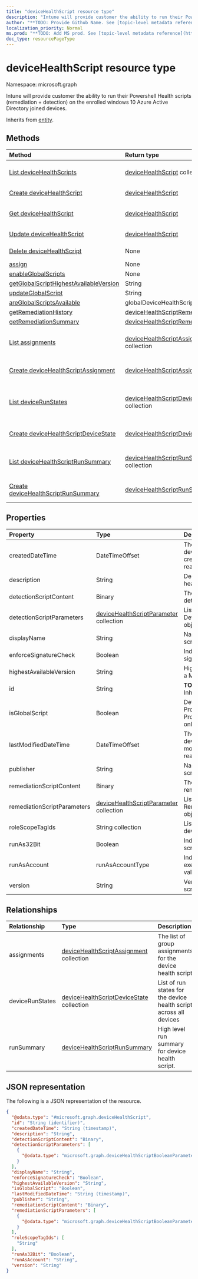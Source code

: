 ```yaml
---
title: "deviceHealthScript resource type"
description: "Intune will provide customer the ability to run their Powershell Health scripts (remediation + detection) on the enrolled windows 10 Azure Active Directory joined devices."
author: "**TODO: Provide Github Name. See [topic-level metadata reference](https://msgo.azurewebsites.net/add/document/guidelines/metadata.html#topic-level-metadata)**"
localization_priority: Normal
ms.prod: "**TODO: Add MS prod. See [topic-level metadata reference](https://msgo.azurewebsites.net/add/document/guidelines/metadata.html#topic-level-metadata)**"
doc_type: resourcePageType
---
```


# deviceHealthScript resource type

Namespace: microsoft.graph



Intune will provide customer the ability to run their Powershell Health scripts (remediation + detection) on the enrolled windows 10 Azure Active Directory joined devices.


Inherits from [entity](../resources/entity.md).

## Methods
|Method|Return type|Description|
|:---|:---|:---|
|[List deviceHealthScripts](../api/devicehealthscript-list.md)|[deviceHealthScript](../resources/devicehealthscript.md) collection|Get a list of the [deviceHealthScript](../resources/devicehealthscript.md) objects and their properties.|
|[Create deviceHealthScript](../api/devicehealthscript-create.md)|[deviceHealthScript](../resources/devicehealthscript.md)|Create a new [deviceHealthScript](../resources/devicehealthscript.md) object.|
|[Get deviceHealthScript](../api/devicehealthscript-get.md)|[deviceHealthScript](../resources/devicehealthscript.md)|Read the properties and relationships of a [deviceHealthScript](../resources/devicehealthscript.md) object.|
|[Update deviceHealthScript](../api/devicehealthscript-update.md)|[deviceHealthScript](../resources/devicehealthscript.md)|Update the properties of a [deviceHealthScript](../resources/devicehealthscript.md) object.|
|[Delete deviceHealthScript](../api/devicehealthscript-delete.md)|None|Deletes a [deviceHealthScript](../resources/devicehealthscript.md) object.|
|[assign](../api/devicehealthscript-assign.md)|None|**TODO: Add Description**|
|[enableGlobalScripts](../api/devicehealthscript-enableglobalscripts.md)|None|**TODO: Add Description**|
|[getGlobalScriptHighestAvailableVersion](../api/devicehealthscript-getglobalscripthighestavailableversion.md)|String|**TODO: Add Description**|
|[updateGlobalScript](../api/devicehealthscript-updateglobalscript.md)|String|**TODO: Add Description**|
|[areGlobalScriptsAvailable](../api/devicehealthscript-areglobalscriptsavailable.md)|globalDeviceHealthScriptState|**TODO: Add Description**|
|[getRemediationHistory](../api/devicehealthscript-getremediationhistory.md)|[deviceHealthScriptRemediationHistory](../resources/devicehealthscriptremediationhistory.md)|**TODO: Add Description**|
|[getRemediationSummary](../api/devicehealthscript-getremediationsummary.md)|[deviceHealthScriptRemediationSummary](../resources/devicehealthscriptremediationsummary.md)|**TODO: Add Description**|
|[List assignments](../api/devicehealthscript-list-assignments.md)|[deviceHealthScriptAssignment](../resources/devicehealthscriptassignment.md) collection|Get the deviceHealthScriptAssignment resources from the assignments navigation property.|
|[Create deviceHealthScriptAssignment](../api/devicehealthscript-post-assignments.md)|[deviceHealthScriptAssignment](../resources/devicehealthscriptassignment.md)|Create a new deviceHealthScriptAssignment object.|
|[List deviceRunStates](../api/devicehealthscript-list-devicerunstates.md)|[deviceHealthScriptDeviceState](../resources/devicehealthscriptdevicestate.md) collection|Get the deviceHealthScriptDeviceState resources from the deviceRunStates navigation property.|
|[Create deviceHealthScriptDeviceState](../api/devicehealthscript-post-devicerunstates.md)|[deviceHealthScriptDeviceState](../resources/devicehealthscriptdevicestate.md)|Create a new deviceHealthScriptDeviceState object.|
|[List deviceHealthScriptRunSummary](../api/devicehealthscript-list-runsummary.md)|[deviceHealthScriptRunSummary](../resources/devicehealthscriptrunsummary.md) collection|Get the deviceHealthScriptRunSummary resources from the runSummary navigation property.|
|[Create deviceHealthScriptRunSummary](../api/devicehealthscript-post-runsummary.md)|[deviceHealthScriptRunSummary](../resources/devicehealthscriptrunsummary.md)|Create a new deviceHealthScriptRunSummary object.|

## Properties
|Property|Type|Description|
|:---|:---|:---|
|createdDateTime|DateTimeOffset|The timestamp of when the device health script was created. This property is read-only.|
|description|String|Description of the device health script|
|detectionScriptContent|Binary|The entire content of the detection powershell script|
|detectionScriptParameters|[deviceHealthScriptParameter](../resources/devicehealthscriptparameter.md) collection|List of ComplexType DetectionScriptParameters objects.|
|displayName|String|Name of the device health script|
|enforceSignatureCheck|Boolean|Indicate whether the script signature needs be checked|
|highestAvailableVersion|String|Highest available version for a Microsoft Proprietary script|
|id|String|**TODO: Add Description** Inherited from [entity](../resources/entity.md)|
|isGlobalScript|Boolean|Determines if this is Microsoft Proprietary Script. Proprietary scripts are read-only|
|lastModifiedDateTime|DateTimeOffset|The timestamp of when the device health script was modified. This property is read-only.|
|publisher|String|Name of the device health script publisher|
|remediationScriptContent|Binary|The entire content of the remediation powershell script|
|remediationScriptParameters|[deviceHealthScriptParameter](../resources/devicehealthscriptparameter.md) collection|List of ComplexType RemediationScriptParameters objects.|
|roleScopeTagIds|String collection|List of Scope Tag IDs for the device health script|
|runAs32Bit|Boolean|Indicate whether PowerShell script(s) should run as 32-bit|
|runAsAccount|runAsAccountType|Indicates the type of execution context. Possible values are: `system`, `user`.|
|version|String|Version of the device health script|

## Relationships
|Relationship|Type|Description|
|:---|:---|:---|
|assignments|[deviceHealthScriptAssignment](../resources/devicehealthscriptassignment.md) collection|The list of group assignments for the device health script|
|deviceRunStates|[deviceHealthScriptDeviceState](../resources/devicehealthscriptdevicestate.md) collection|List of run states for the device health script across all devices|
|runSummary|[deviceHealthScriptRunSummary](../resources/devicehealthscriptrunsummary.md)|High level run summary for device health script.|

## JSON representation
The following is a JSON representation of the resource.
<!-- {
  "blockType": "resource",
  "keyProperty": "id",
  "@odata.type": "microsoft.graph.deviceHealthScript",
  "baseType": "microsoft.graph.entity",
  "openType": false
}
-->
``` json
{
  "@odata.type": "#microsoft.graph.deviceHealthScript",
  "id": "String (identifier)",
  "createdDateTime": "String (timestamp)",
  "description": "String",
  "detectionScriptContent": "Binary",
  "detectionScriptParameters": [
    {
      "@odata.type": "microsoft.graph.deviceHealthScriptBooleanParameter"
    }
  ],
  "displayName": "String",
  "enforceSignatureCheck": "Boolean",
  "highestAvailableVersion": "String",
  "isGlobalScript": "Boolean",
  "lastModifiedDateTime": "String (timestamp)",
  "publisher": "String",
  "remediationScriptContent": "Binary",
  "remediationScriptParameters": [
    {
      "@odata.type": "microsoft.graph.deviceHealthScriptBooleanParameter"
    }
  ],
  "roleScopeTagIds": [
    "String"
  ],
  "runAs32Bit": "Boolean",
  "runAsAccount": "String",
  "version": "String"
}
```

